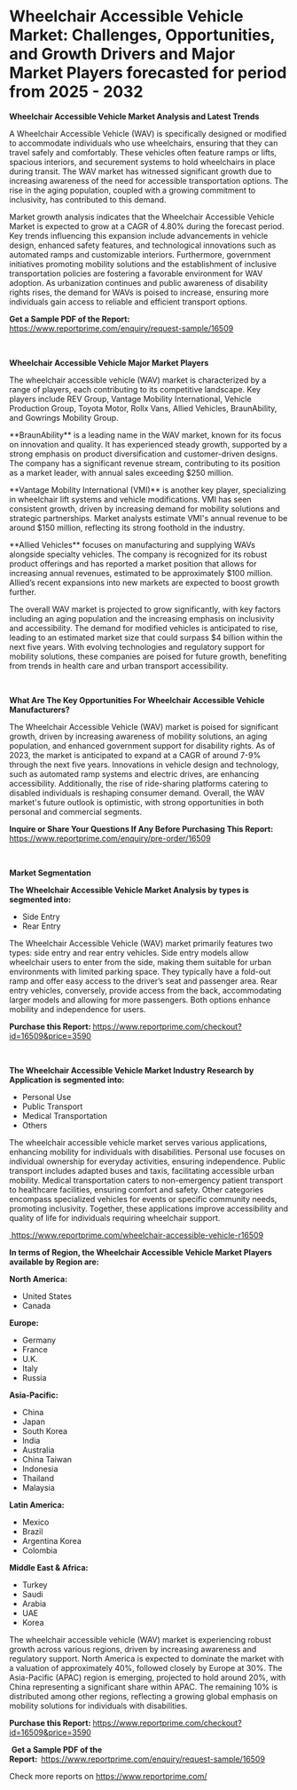 <p><h1>Wheelchair Accessible Vehicle Market: Challenges, Opportunities, and Growth Drivers and Major Market Players forecasted for period from 2025 - 2032</h1></p><p><strong>Wheelchair Accessible Vehicle Market Analysis and Latest Trends</strong></p>
<p><p>A Wheelchair Accessible Vehicle (WAV) is specifically designed or modified to accommodate individuals who use wheelchairs, ensuring that they can travel safely and comfortably. These vehicles often feature ramps or lifts, spacious interiors, and securement systems to hold wheelchairs in place during transit. The WAV market has witnessed significant growth due to increasing awareness of the need for accessible transportation options. The rise in the aging population, coupled with a growing commitment to inclusivity, has contributed to this demand.</p><p>Market growth analysis indicates that the Wheelchair Accessible Vehicle Market is expected to grow at a CAGR of 4.80% during the forecast period. Key trends influencing this expansion include advancements in vehicle design, enhanced safety features, and technological innovations such as automated ramps and customizable interiors. Furthermore, government initiatives promoting mobility solutions and the establishment of inclusive transportation policies are fostering a favorable environment for WAV adoption. As urbanization continues and public awareness of disability rights rises, the demand for WAVs is poised to increase, ensuring more individuals gain access to reliable and efficient transport options.</p></p>
<p><strong>Get a Sample PDF of the Report:&nbsp;</strong> <a href="https://www.reportprime.com/enquiry/request-sample/16509?utm_campaign=2470&utm_medium=2&utm_source=Github&utm_content=ia&utm_term=17032025&utm_id=wheelchair-accessible-vehicle">https://www.reportprime.com/enquiry/request-sample/16509</a></p>
<p>&nbsp;</p>
<p><strong>Wheelchair Accessible Vehicle Major Market Players</strong></p>
<p><p>The wheelchair accessible vehicle (WAV) market is characterized by a range of players, each contributing to its competitive landscape. Key players include REV Group, Vantage Mobility International, Vehicle Production Group, Toyota Motor, Rollx Vans, Allied Vehicles, BraunAbility, and Gowrings Mobility Group.</p><p>**BraunAbility** is a leading name in the WAV market, known for its focus on innovation and quality. It has experienced steady growth, supported by a strong emphasis on product diversification and customer-driven designs. The company has a significant revenue stream, contributing to its position as a market leader, with annual sales exceeding $250 million.</p><p>**Vantage Mobility International (VMI)** is another key player, specializing in wheelchair lift systems and vehicle modifications. VMI has seen consistent growth, driven by increasing demand for mobility solutions and strategic partnerships. Market analysts estimate VMI's annual revenue to be around $150 million, reflecting its strong foothold in the industry.</p><p>**Allied Vehicles** focuses on manufacturing and supplying WAVs alongside specialty vehicles. The company is recognized for its robust product offerings and has reported a market position that allows for increasing annual revenues, estimated to be approximately $100 million. Allied’s recent expansions into new markets are expected to boost growth further.</p><p>The overall WAV market is projected to grow significantly, with key factors including an aging population and the increasing emphasis on inclusivity and accessibility. The demand for modified vehicles is anticipated to rise, leading to an estimated market size that could surpass $4 billion within the next five years. With evolving technologies and regulatory support for mobility solutions, these companies are poised for future growth, benefiting from trends in health care and urban transport accessibility.</p></p>
<p>&nbsp;</p>
<p><strong>What Are The Key Opportunities For Wheelchair Accessible Vehicle Manufacturers?</strong></p>
<p><p>The Wheelchair Accessible Vehicle (WAV) market is poised for significant growth, driven by increasing awareness of mobility solutions, an aging population, and enhanced government support for disability rights. As of 2023, the market is anticipated to expand at a CAGR of around 7-9% through the next five years. Innovations in vehicle design and technology, such as automated ramp systems and electric drives, are enhancing accessibility. Additionally, the rise of ride-sharing platforms catering to disabled individuals is reshaping consumer demand. Overall, the WAV market's future outlook is optimistic, with strong opportunities in both personal and commercial segments.</p></p>
<p><strong>Inquire or Share Your Questions If Any Before Purchasing This Report:</strong> <a href="https://www.reportprime.com/enquiry/pre-order/16509?utm_campaign=2470&utm_medium=2&utm_source=Github&utm_content=ia&utm_term=17032025&utm_id=wheelchair-accessible-vehicle">https://www.reportprime.com/enquiry/pre-order/16509</a></p>
<p>&nbsp;</p>
<p><strong>Market Segmentation</strong></p>
<p><strong>The Wheelchair Accessible Vehicle Market Analysis by types is segmented into:</strong></p>
<p><ul><li>Side Entry</li><li>Rear Entry</li></ul></p>
<p><p>The Wheelchair Accessible Vehicle (WAV) market primarily features two types: side entry and rear entry vehicles. Side entry models allow wheelchair users to enter from the side, making them suitable for urban environments with limited parking space. They typically have a fold-out ramp and offer easy access to the driver’s seat and passenger area. Rear entry vehicles, conversely, provide access from the back, accommodating larger models and allowing for more passengers. Both options enhance mobility and independence for users.</p></p>
<p><strong>Purchase this Report:&nbsp;</strong><a href="https://www.reportprime.com/checkout?id=16509&price=3590&utm_campaign=2470&utm_medium=2&utm_source=Github&utm_content=ia&utm_term=17032025&utm_id=wheelchair-accessible-vehicle">https://www.reportprime.com/checkout?id=16509&price=3590</a></p>
<p>&nbsp;</p>
<p><strong>The Wheelchair Accessible Vehicle Market Industry Research by Application is segmented into:</strong></p>
<p><ul><li>Personal Use</li><li>Public Transport</li><li>Medical Transportation</li><li>Others</li></ul></p>
<p><p>The wheelchair accessible vehicle market serves various applications, enhancing mobility for individuals with disabilities. Personal use focuses on individual ownership for everyday activities, ensuring independence. Public transport includes adapted buses and taxis, facilitating accessible urban mobility. Medical transportation caters to non-emergency patient transport to healthcare facilities, ensuring comfort and safety. Other categories encompass specialized vehicles for events or specific community needs, promoting inclusivity. Together, these applications improve accessibility and quality of life for individuals requiring wheelchair support.</p></p>
<p><a href="https://www.reportprime.com/wheelchair-accessible-vehicle-r16509?utm_campaign=2470&utm_medium=2&utm_source=Github&utm_content=ia&utm_term=17032025&utm_id=wheelchair-accessible-vehicle">&nbsp;https://www.reportprime.com/wheelchair-accessible-vehicle-r16509</a></p>
<p><strong>In terms of Region, the Wheelchair Accessible Vehicle Market Players available by Region are:</strong></p>
<p>
    <p> <strong> North America: </strong>
        <ul>
            <li>United States</li>
            <li>Canada</li>
        </ul>
        </p> 
    <p> <strong> Europe: </strong>
        <ul>
            <li>Germany</li>
            <li>France</li>
            <li>U.K.</li>
            <li>Italy</li>
            <li>Russia</li>
        </ul>
        </p> 
    <p> <strong> Asia-Pacific: </strong>
        <ul>
            <li>China</li>
            <li>Japan</li>
            <li>South Korea</li>
            <li>India</li>
            <li>Australia</li>
            <li>China Taiwan</li>
            <li>Indonesia</li>
            <li>Thailand</li>
            <li>Malaysia</li>
        </ul>
        </p> 
    <p> <strong> Latin America: </strong>
        <ul>
            <li>Mexico</li>
            <li>Brazil</li>
            <li>Argentina Korea</li>
            <li>Colombia</li>
        </ul>
        </p> 
    <p> <strong> Middle East & Africa: </strong>
        <ul>
            <li>Turkey</li>
            <li>Saudi</li>
            <li>Arabia</li>
            <li>UAE</li>
            <li>Korea</li>
        </ul>
    </p>
    </p>
<p><p>The wheelchair accessible vehicle (WAV) market is experiencing robust growth across various regions, driven by increasing awareness and regulatory support. North America is expected to dominate the market with a valuation of approximately 40%, followed closely by Europe at 30%. The Asia-Pacific (APAC) region is emerging, projected to hold around 20%, with China representing a significant share within APAC. The remaining 10% is distributed among other regions, reflecting a growing global emphasis on mobility solutions for individuals with disabilities.</p></p>
<p><strong>Purchase this Report: </strong><a href="https://www.reportprime.com/checkout?id=16509&price=3590&utm_campaign=2470&utm_medium=2&utm_source=Github&utm_content=ia&utm_term=17032025&utm_id=wheelchair-accessible-vehicle">https://www.reportprime.com/checkout?id=16509&price=3590</a></p>
<p>&nbsp;<strong>Get a Sample PDF of the Report:&nbsp;&nbsp;</strong><a href="https://www.reportprime.com/enquiry/request-sample/16509?utm_campaign=2470&utm_medium=2&utm_source=Github&utm_content=ia&utm_term=17032025&utm_id=wheelchair-accessible-vehicle">https://www.reportprime.com/enquiry/request-sample/16509</a></p>
<p><strong></strong></p>
<p>Check more reports on <a href="https://www.reportprime.com/?utm_campaign=2470&utm_medium=2&utm_source=Github&utm_content=ia&utm_term=17032025&utm_id=wheelchair-accessible-vehicle">https://www.reportprime.com/</a></p>